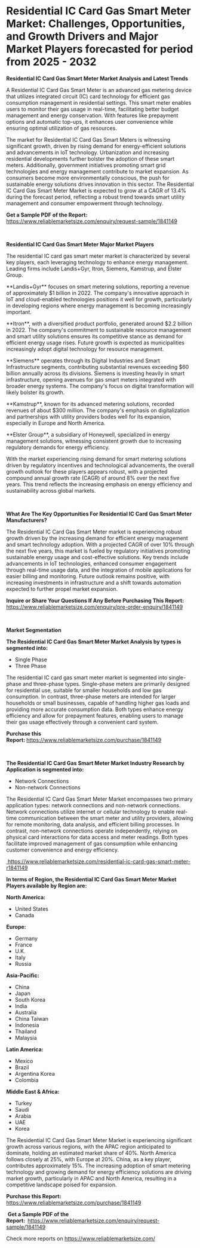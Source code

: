 <p><h1>Residential IC Card Gas Smart Meter Market: Challenges, Opportunities, and Growth Drivers and Major Market Players forecasted for period from 2025 - 2032</h1></p><p><strong>Residential IC Card Gas Smart Meter Market Analysis and Latest Trends</strong></p>
<p><p>A Residential IC Card Gas Smart Meter is an advanced gas metering device that utilizes integrated circuit (IC) card technology for efficient gas consumption management in residential settings. This smart meter enables users to monitor their gas usage in real-time, facilitating better budget management and energy conservation. With features like prepayment options and automatic top-ups, it enhances user convenience while ensuring optimal utilization of gas resources.</p><p>The market for Residential IC Card Gas Smart Meters is witnessing significant growth, driven by rising demand for energy-efficient solutions and advancements in IoT technology. Urbanization and increasing residential developments further bolster the adoption of these smart meters. Additionally, government initiatives promoting smart grid technologies and energy management contribute to market expansion. As consumers become more environmentally conscious, the push for sustainable energy solutions drives innovation in this sector. The Residential IC Card Gas Smart Meter Market is expected to grow at a CAGR of 13.4% during the forecast period, reflecting a robust trend towards smart utility management and consumer empowerment through technology.</p></p>
<p><strong>Get a Sample PDF of the Report:&nbsp;</strong> <a href="https://www.reliablemarketsize.com/enquiry/request-sample/1841149?utm_campaign=2443&utm_medium=2&utm_source=Github&utm_content=ia&utm_term=28022025&utm_id=residential-ic-card-gas-smart-meter">https://www.reliablemarketsize.com/enquiry/request-sample/1841149</a></p>
<p>&nbsp;</p>
<p><strong>Residential IC Card Gas Smart Meter Major Market Players</strong></p>
<p><p>The residential IC card gas smart meter market is characterized by several key players, each leveraging technology to enhance energy management. Leading firms include Landis+Gyr, Itron, Siemens, Kamstrup, and Elster Group.</p><p>**Landis+Gyr** focuses on smart metering solutions, reporting a revenue of approximately $1 billion in 2022. The company's innovative approach in IoT and cloud-enabled technologies positions it well for growth, particularly in developing regions where energy management is becoming increasingly important.</p><p>**Itron**, with a diversified product portfolio, generated around $2.2 billion in 2022. The company's commitment to sustainable resource management and smart utility solutions ensures its competitive stance as demand for efficient energy usage rises. Future growth is expected as municipalities increasingly adopt digital technology for resource management.</p><p>**Siemens** operates through its Digital Industries and Smart Infrastructure segments, contributing substantial revenues exceeding $60 billion annually across its divisions. Siemens is investing heavily in smart infrastructure, opening avenues for gas smart meters integrated with broader energy systems. The company's focus on digital transformation will likely bolster its growth.</p><p>**Kamstrup**, known for its advanced metering solutions, recorded revenues of about $300 million. The company's emphasis on digitalization and partnerships with utility providers bodes well for its expansion, especially in Europe and North America.</p><p>**Elster Group**, a subsidiary of Honeywell, specialized in energy management solutions, witnessing consistent growth due to increasing regulatory demands for energy efficiency.</p><p>With the market experiencing rising demand for smart metering solutions driven by regulatory incentives and technological advancements, the overall growth outlook for these players appears robust, with a projected compound annual growth rate (CAGR) of around 8% over the next five years. This trend reflects the increasing emphasis on energy efficiency and sustainability across global markets.</p></p>
<p>&nbsp;</p>
<p><strong>What Are The Key Opportunities For Residential IC Card Gas Smart Meter Manufacturers?</strong></p>
<p><p>The Residential IC Card Gas Smart Meter market is experiencing robust growth driven by the increasing demand for efficient energy management and smart technology adoption. With a projected CAGR of over 10% through the next five years, this market is fueled by regulatory initiatives promoting sustainable energy usage and cost-effective solutions. Key trends include advancements in IoT technologies, enhanced consumer engagement through real-time usage data, and the integration of mobile applications for easier billing and monitoring. Future outlook remains positive, with increasing investments in infrastructure and a shift towards automation expected to further propel market expansion.</p></p>
<p><strong>Inquire or Share Your Questions If Any Before Purchasing This Report:</strong> <a href="https://www.reliablemarketsize.com/enquiry/pre-order-enquiry/1841149?utm_campaign=2443&utm_medium=2&utm_source=Github&utm_content=ia&utm_term=28022025&utm_id=residential-ic-card-gas-smart-meter">https://www.reliablemarketsize.com/enquiry/pre-order-enquiry/1841149</a></p>
<p>&nbsp;</p>
<p><strong>Market Segmentation</strong></p>
<p><strong>The Residential IC Card Gas Smart Meter Market Analysis by types is segmented into:</strong></p>
<p><ul><li>Single Phase</li><li>Three Phase</li></ul></p>
<p><p>The residential IC card gas smart meter market is segmented into single-phase and three-phase types. Single-phase meters are primarily designed for residential use, suitable for smaller households and low gas consumption. In contrast, three-phase meters are intended for larger households or small businesses, capable of handling higher gas loads and providing more accurate consumption data. Both types enhance energy efficiency and allow for prepayment features, enabling users to manage their gas usage effectively through a convenient card system.</p></p>
<p><strong>Purchase this Report:&nbsp;</strong><a href="https://www.reliablemarketsize.com/purchase/1841149?utm_campaign=2443&utm_medium=2&utm_source=Github&utm_content=ia&utm_term=28022025&utm_id=residential-ic-card-gas-smart-meter">https://www.reliablemarketsize.com/purchase/1841149</a></p>
<p>&nbsp;</p>
<p><strong>The Residential IC Card Gas Smart Meter Market Industry Research by Application is segmented into:</strong></p>
<p><ul><li>Network Connections</li><li>Non-network Connections</li></ul></p>
<p><p>The Residential IC Card Gas Smart Meter Market encompasses two primary application types: network connections and non-network connections. Network connections utilize internet or cellular technology to enable real-time communication between the smart meter and utility providers, allowing for remote monitoring, data analysis, and efficient billing processes. In contrast, non-network connections operate independently, relying on physical card interactions for data access and meter readings. Both types facilitate improved management of gas consumption while enhancing customer convenience and energy efficiency.</p></p>
<p><a href="https://www.reliablemarketsize.com/residential-ic-card-gas-smart-meter-r1841149?utm_campaign=2443&utm_medium=2&utm_source=Github&utm_content=ia&utm_term=28022025&utm_id=residential-ic-card-gas-smart-meter">&nbsp;https://www.reliablemarketsize.com/residential-ic-card-gas-smart-meter-r1841149</a></p>
<p><strong>In terms of Region, the Residential IC Card Gas Smart Meter Market Players available by Region are:</strong></p>
<p>
    <p> <strong> North America: </strong>
        <ul>
            <li>United States</li>
            <li>Canada</li>
        </ul>
        </p> 
    <p> <strong> Europe: </strong>
        <ul>
            <li>Germany</li>
            <li>France</li>
            <li>U.K.</li>
            <li>Italy</li>
            <li>Russia</li>
        </ul>
        </p> 
    <p> <strong> Asia-Pacific: </strong>
        <ul>
            <li>China</li>
            <li>Japan</li>
            <li>South Korea</li>
            <li>India</li>
            <li>Australia</li>
            <li>China Taiwan</li>
            <li>Indonesia</li>
            <li>Thailand</li>
            <li>Malaysia</li>
        </ul>
        </p> 
    <p> <strong> Latin America: </strong>
        <ul>
            <li>Mexico</li>
            <li>Brazil</li>
            <li>Argentina Korea</li>
            <li>Colombia</li>
        </ul>
        </p> 
    <p> <strong> Middle East & Africa: </strong>
        <ul>
            <li>Turkey</li>
            <li>Saudi</li>
            <li>Arabia</li>
            <li>UAE</li>
            <li>Korea</li>
        </ul>
    </p>
    </p>
<p><p>The Residential IC Card Gas Smart Meter Market is experiencing significant growth across various regions, with the APAC region anticipated to dominate, holding an estimated market share of 40%. North America follows closely at 25%, with Europe at 20%. China, as a key player, contributes approximately 15%. The increasing adoption of smart metering technology and growing demand for energy efficiency solutions are driving market growth, particularly in APAC and North America, resulting in a competitive landscape poised for expansion.</p></p>
<p><strong>Purchase this Report: </strong><a href="https://www.reliablemarketsize.com/purchase/1841149?utm_campaign=2443&utm_medium=2&utm_source=Github&utm_content=ia&utm_term=28022025&utm_id=residential-ic-card-gas-smart-meter">https://www.reliablemarketsize.com/purchase/1841149</a></p>
<p>&nbsp;<strong>Get a Sample PDF of the Report:&nbsp;&nbsp;</strong><a href="https://www.reliablemarketsize.com/enquiry/request-sample/1841149?utm_campaign=2443&utm_medium=2&utm_source=Github&utm_content=ia&utm_term=28022025&utm_id=residential-ic-card-gas-smart-meter">https://www.reliablemarketsize.com/enquiry/request-sample/1841149</a></p>
<p><strong></strong></p>
<p>Check more reports on <a href="https://www.reliablemarketsize.com/?utm_campaign=2443&utm_medium=2&utm_source=Github&utm_content=ia&utm_term=28022025&utm_id=residential-ic-card-gas-smart-meter">https://www.reliablemarketsize.com/</a></p>